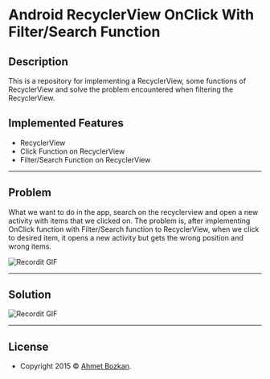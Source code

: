 # Android RecyclerView OnClick With Filter/Search Function

## Description
This is a repository for implementing a RecyclerView, some functions of RecyclerView and solve the problem encountered when filtering the RecyclerView.

## Implemented Features
- RecyclerView 
- Click Function on RecyclerView 
- Filter/Search Function on RecyclerView 

---

## Problem
What we want to do in the app, search on the recyclerview and open a new activity with items that we clicked on. The problem is, after implementing OnClick function with Filter/Search function to RecyclerView, when we click to desired item, it opens a new activity but gets the wrong position and wrong items.

![Recordit GIF](http://g.recordit.co/3myoL8TKlR.gif)

---

## Solution

![Recordit GIF](http://g.recordit.co/kLbeNI4G8D.gif)

---

## License

- Copyright 2015 © <a href="https://github.com/ahmetbozkan" target="_blank">Ahmet Bozkan</a>.
